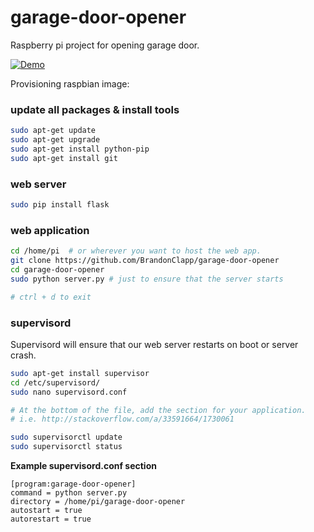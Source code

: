 # garage-door-opener

Raspberry pi project for opening garage door.

[![Demo](https://i.ytimg.com/vi/m5UOdb8SFQg/0.jpg)](https://www.youtube.com/watch?v=m5UOdb8SFQg)

Provisioning raspbian image:

### update all packages & install tools

```bash
sudo apt-get update
sudo apt-get upgrade
sudo apt-get install python-pip
sudo apt-get install git
```

### web server

```bash
sudo pip install flask
```

### web application

```bash
cd /home/pi  # or wherever you want to host the web app.
git clone https://github.com/BrandonClapp/garage-door-opener
cd garage-door-opener
sudo python server.py # just to ensure that the server starts

# ctrl + d to exit
```

### supervisord

Supervisord will ensure that our web server restarts on boot or server crash.

```bash
sudo apt-get install supervisor
cd /etc/supervisord/
sudo nano supervisord.conf

# At the bottom of the file, add the section for your application.
# i.e. http://stackoverflow.com/a/33591664/1730061

sudo supervisorctl update
sudo supervisorctl status
```

**Example supervisord.conf section**

```
[program:garage-door-opener]                                                                  
command = python server.py                                      
directory = /home/pi/garage-door-opener                            
autostart = true                                                                
autorestart = true
```
